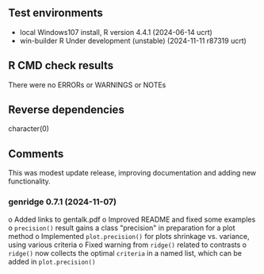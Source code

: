 ## Test environments
* local Windows107 install, R version 4.4.1 (2024-06-14 ucrt)
* win-builder R Under development (unstable) (2024-11-11 r87319 ucrt)

## R CMD check results
There were no ERRORs or WARNINGS or NOTEs

## Reverse dependencies
character(0)

## Comments
This was modest update release, improving documentation and adding new functionality.


### genridge 0.7.1 (2024-11-07)

o Added links to gentalk.pdf
o Improved README and fixed some examples
o `precision()` result gains a class "precision" in preparation for a plot method
o Implemented `plot.precision()` for plots shrinkage vs. variance, using various criteria
o Fixed warning from `ridge()` related to contrasts
o `ridge()` now collects the optimal `criteria` in a named list, which can be added in `plot.precision()`
